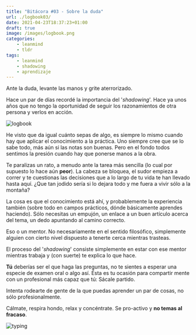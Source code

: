 ```yaml
---
title: "Bitácora #03 - Sobre la duda"
url: ./logbook03/
date: 2021-04-23T18:37:23+01:00
draft: true
image: /images/logbook.png
categories:
    - leanmind
    - tldr
tags:
    - leanmind
    - shadowing
    - aprendizaje
---
```


Ante la duda, levante las manos y grite aterrorizado.

<!--more-->

Hace un par de días recordé la importancia del '_shadowing_'. Hace ya unos años que no tengo la oportunidad de seguir los razonamientos de otra persona y verlos en acción.

![logbook](../../../images/ship.gif)

He visto que da igual cuánto sepas de algo, es siempre lo mismo cuando hay que aplicar el conocimiento a la práctica.
Uno siempre cree que se lo sabe todo, más aún si las notas son buenas. Pero en el fondo todos sentimos la presión cuando hay que ponerse manos a la obra.

Te paralizas un rato, a menudo ante la tarea más sencilla (lo cual por supuesto lo hace aún **peor**). La cabeza se bloquea, el sudor empieza a correr y te cuestionas las decisiones que a lo largo de tu vida te han llevado hasta aquí.
¿Que tan jodido sería si lo dejara todo y me fuera a vivir sólo a la montaña?

La cosa es que el conocimiento está ahí, y probablemente la experiencia también (sobre todo en campos prácticos, dónde básicamente aprendes haciendo). Sólo necesitas un empujón, un enlace a un buen artículo acerca del tema, un dedo apuntando al camino correcto.

Eso o un mentor. No necesariamente en el sentido filosófico, simplemente alguien con cierto nivel dispuesto a tenerte cerca mientras trasteas.

El proceso del '_shadowing_' consiste simplemente en estar con ese mentor mientras trabaja y (con suerte) te explica lo que hace.

**Tú** deberías ser el que haga las preguntas, no te sientes a esperar una especie de examen oral o algo así. Ésta es tu ocasión para compartir mente con un profesional más capaz que tú: Sácale partido.

Intenta rodearte de gente de la que puedas aprender un par de cosas, no sólo profesionalmente.

Cálmate, respira hondo, relax y concéntrate. Se pro-activo y **no temas al fracaso**.

![typing](../../../images/typing.gif)
